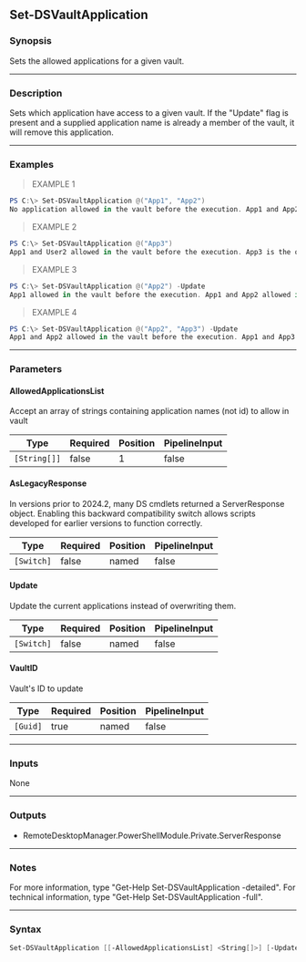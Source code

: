 Set-DSVaultApplication
----------------------

### Synopsis
Sets the allowed applications for a given vault.

---

### Description

Sets which application have access to a given vault. If the "Update" flag is present and a supplied application name is already a member of the vault, it will remove this application.

---

### Examples
> EXAMPLE 1

```PowerShell
PS C:\> Set-DSVaultApplication @("App1", "App2")
No application allowed in the vault before the execution. App1 and App2 allowed in the vault after the command.
```
> EXAMPLE 2

```PowerShell
PS C:\> Set-DSVaultApplication @("App3")
App1 and User2 allowed in the vault before the execution. App3 is the only application allowed in the vault after the command.
```
> EXAMPLE 3

```PowerShell
PS C:\> Set-DSVaultApplication @("App2") -Update
App1 allowed in the vault before the execution. App1 and App2 allowed in the vault after the command. The update flag keeps previous applications.
```
> EXAMPLE 4

```PowerShell
PS C:\> Set-DSVaultApplication @("App2", "App3") -Update
App1 and App2 allowed in the vault before the execution. App1 and App3 allowed in the vault after the command. App2 lose his access because of the presence of the update flag.
```

---

### Parameters
#### **AllowedApplicationsList**
Accept an array of strings containing application names (not id) to allow in vault

|Type        |Required|Position|PipelineInput|
|------------|--------|--------|-------------|
|`[String[]]`|false   |1       |false        |

#### **AsLegacyResponse**
In versions prior to 2024.2, many DS cmdlets returned a ServerResponse object. Enabling this backward compatibility switch allows scripts developed for earlier versions to function correctly.

|Type      |Required|Position|PipelineInput|
|----------|--------|--------|-------------|
|`[Switch]`|false   |named   |false        |

#### **Update**
Update the current applications instead of overwriting them.

|Type      |Required|Position|PipelineInput|
|----------|--------|--------|-------------|
|`[Switch]`|false   |named   |false        |

#### **VaultID**
Vault's ID to update

|Type    |Required|Position|PipelineInput|
|--------|--------|--------|-------------|
|`[Guid]`|true    |named   |false        |

---

### Inputs
None

---

### Outputs
* RemoteDesktopManager.PowerShellModule.Private.ServerResponse

---

### Notes
For more information, type "Get-Help Set-DSVaultApplication -detailed". For technical information, type "Get-Help Set-DSVaultApplication -full".

---

### Syntax
```PowerShell
Set-DSVaultApplication [[-AllowedApplicationsList] <String[]>] [-Update] -VaultID <Guid> [-AsLegacyResponse] [<CommonParameters>]
```

